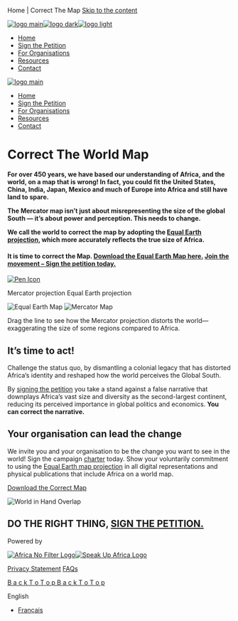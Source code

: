 Home | Correct The Map                                                                                 [Skip to the content](#qodef-page-content)

[![logo main](https://correctthemap.org/wp-content/uploads/2025/03/CTM-FINAL.png)![logo dark](https://correctthemap.org/wp-content/uploads/2025/03/CTM-FINAL.png)![logo light](https://correctthemap.org/wp-content/uploads/2025/03/CTM-FINAL.png)](https://correctthemap.org/)

*   [Home](https://correctthemap.org/)
*   [Sign the Petition](https://chng.it/BpfHGnMM9T)
*   [For Organisations](https://correctthemap.org/charter/)
*   [Resources](https://correctthemap.org/resources/)
*   [Contact](https://correctthemap.org/contact-us/)

[![logo main](https://correctthemap.org/wp-content/uploads/2025/03/CTM-FINAL.png)](https://correctthemap.org/)[](javascript:void\(0\))

*   [Home](https://correctthemap.org/)
*   [Sign the Petition](https://chng.it/BpfHGnMM9T)
*   [For Organisations](https://correctthemap.org/charter/)
*   [Resources](https://correctthemap.org/resources/)
*   [Contact](https://correctthemap.org/contact-us/)

# Correct The World Map

**For over 450 years, we have based our understanding of Africa, and the world, on a map that is wrong! In fact, you could fit the United States, China, India, Japan, Mexico and much of Europe into Africa and still have land to spare.**

**The Mercator map isn’t just about misrepresenting the size of the global South — it’s about power and perception. This needs to change.**

**We call the world to correct the map by adopting the [Equal Earth projection](https://equal-earth.com/equal-earth-projection.html), which more accurately reflects the true size of Africa.**

#### It is time to correct the Map. [Download the Equal Earth Map here.](https://equal-earth.com/) [Join the movement – Sign the petition today.](https://chng.it/BpfHGnMM9T)

[![Pen Icon](https://correctthemap.org/wp-content/uploads/2025/03/PEN-copy-2.png)](https://chng.it/BpfHGnMM9T)

Mercator projection Equal Earth projection

![Equal Earth Map](https://correctthemap.org/wp-content/uploads/2025/04/map-2.png) ![Mercator Map](https://correctthemap.org/wp-content/uploads/2025/04/map.png)

Drag the line to see how the Mercator projection distorts the world—exaggerating the size of some regions compared to Africa.

## It’s time to act!

Challenge the status quo, by dismantling a colonial legacy that has distorted Africa’s identity and reshaped how the world perceives the Global South.

By [signing the petition](https://chng.it/BpfHGnMM9T) you take a stand against a false narrative that downplays Africa’s vast size and diversity as the second-largest continent, reducing its perceived importance in global politics and economics. **You can correct the narrative.**

## Your organisation can lead the change

We invite you and your organisation to be the change you want to see in the world! Sign the campaign [charter](https://correctthemap.org/charter/) today. Show your voluntarily commitment to using the [Equal Earth map projection](https://equal-earth.com/equal-earth-projection.html) in all digital representations and physical publications that include Africa on a world map.

[Download the Correct Map](https://equal-earth.com/)

![World in Hand Overlap](https://correctthemap.org/wp-content/uploads/2025/03/World-in-hand.png)

## DO THE RIGHT THING, [SIGN THE PETITION.](https://chng.it/BpfHGnMM9T)

[](https://www.facebook.com/profile.php?id=61574675205648)[](https://www.instagram.com/correctthemap?igsh=MTV3b3ljemMzNmpyNw==)[](https://www.linkedin.com/company/correct-the-map)[](https://x.com/correctthemap?s=11&t=9iwnoNJ7tb_VxzBBkejbbA)

Powered by

 [![Africa No Filter Logo](https://correctthemap.org/wp-content/uploads/2025/04/2.png)](https://www.africanofilter.org/home)[![Speak Up Africa Logo](https://correctthemap.org/wp-content/uploads/2025/04/1.png)](https://www.speakupafrica.org/)

[Privacy Statement](https://correctthemap.org/privacy-statement/) [FAQs](https://correctthemap.org/frequently-asked-questions/)

[B a c k T o T o p B a c k T o T o p](#)

       

English

*   [Français](https://correctthemap.org/fr/?wg-choose-original=false "Language switcher : French")